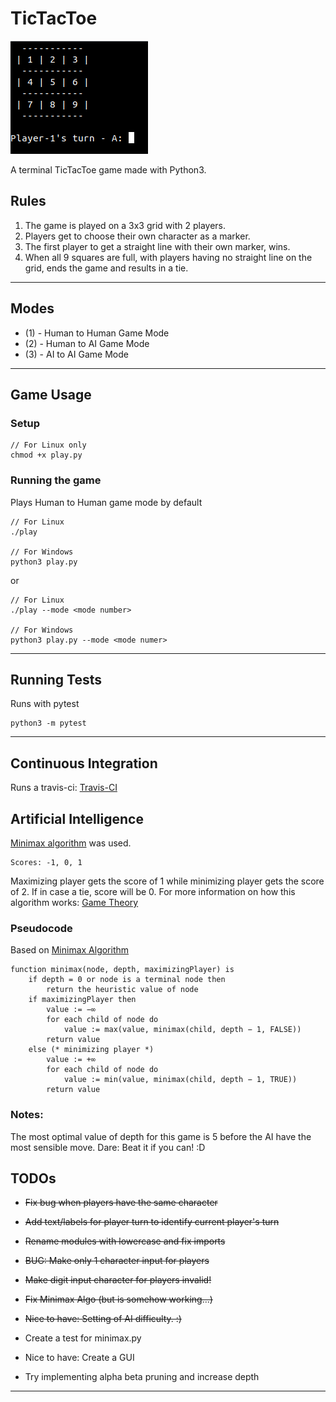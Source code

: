 # TicTacToe
![](https://raw.githubusercontent.com/kirbysebastian/TicTacToe/master/tictactoe_game.png)

A terminal TicTacToe game made with Python3.

## Rules
1. The game is played on a 3x3 grid with 2 players.
2. Players get to choose their own character as a marker.
3. The first player to get a straight line with their own marker, wins.
4. When all 9 squares are full, with players having no straight line on the grid, ends the game and results in a tie.
---

## Modes
 * (1) - Human to Human Game Mode
 * (2) - Human to AI Game Mode  
 * (3) - AI to AI Game Mode
---

## Game Usage
### Setup
```
// For Linux only
chmod +x play.py
```
### Running the game
Plays Human to Human game mode by default
```
// For Linux
./play

// For Windows
python3 play.py
```
or
```
// For Linux
./play --mode <mode number>

// For Windows
python3 play.py --mode <mode numer>
```
---

## Running Tests
Runs with pytest
```
python3 -m pytest
```
---

## Continuous Integration
Runs a travis-ci: [Travis-CI](https://travis-ci.org/kirbysebastian/TicTacToe)

## Artificial Intelligence
[Minimax algorithm](https://en.wikipedia.org/wiki/Minimax) was used.
```
Scores: -1, 0, 1
```

Maximizing player gets the score of 1 while minimizing player gets the score of 2. If in case a tie, score will be 0.
For more information on how this algorithm works: [Game Theory](https://en.wikipedia.org/wiki/Minimax#Combinatorial_game_theory)

### Pseudocode
Based on [Minimax Algorithm](https://en.wikipedia.org/wiki/Minimax#Pseudocode)
```
function minimax(node, depth, maximizingPlayer) is
    if depth = 0 or node is a terminal node then
        return the heuristic value of node
    if maximizingPlayer then
        value := −∞
        for each child of node do
            value := max(value, minimax(child, depth − 1, FALSE))
        return value
    else (* minimizing player *)
        value := +∞
        for each child of node do
            value := min(value, minimax(child, depth − 1, TRUE))
        return value
```
### Notes:
The most optimal value of depth for this game is 5 before the AI have the most sensible move. Dare: Beat it if you can! :D

## TODOs
- ~~Fix bug when players have the same character~~
- ~~Add text/labels for player turn to identify current player's turn~~
- ~~Rename modules with lowercase and fix imports~~
- ~~BUG: Make only 1 character input for players~~
- ~~Make digit input character for players invalid!~~
- ~~Fix Minimax Algo (but is somehow working...)~~
- ~~Nice to have: Setting of AI difficulty. :)~~

- Create a test for minimax.py
- Nice to have: Create a GUI
- Try implementing alpha beta pruning and increase depth
---

